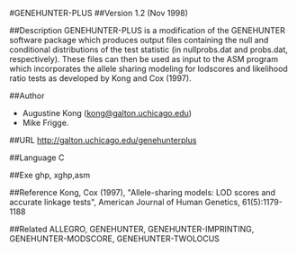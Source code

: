 #GENEHUNTER-PLUS
##Version
1.2 (Nov 1998)

##Description
GENEHUNTER-PLUS is a modification of the GENEHUNTER software package which produces output files containing the null and conditional distributions of the test statistic (in nullprobs.dat and probs.dat, respectively). These files can then be used as input to the ASM program which incorporates the allele sharing modeling for lodscores and likelihood ratio tests as developed by Kong and Cox (1997).

##Author
* Augustine Kong (kong@galton.uchicago.edu)
* Mike Frigge.

##URL
http://galton.uchicago.edu/genehunterplus

##Language
C

##Exe
ghp, xghp,asm

##Reference
Kong, Cox (1997), "Allele-sharing models: LOD scores and accurate linkage tests", American Journal of Human Genetics, 61(5):1179-1188

##Related
ALLEGRO, GENEHUNTER, GENEHUNTER-IMPRINTING, GENEHUNTER-MODSCORE, GENEHUNTER-TWOLOCUS

